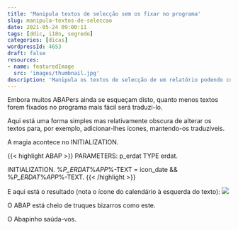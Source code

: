 ```yaml
---
title: 'Manipula textos de selecção sem os fixar no programa'
slug: manipula-textos-de-seleccao
date: 2021-05-24 09:00:11
tags: [ddic, i18n, segredo]
categories: [dicas]
wordpressId: 4653
draft: false
resources:
- name: featuredImage
  src: 'images/thumbnail.jpg'
description: 'Manipula os textos de selecção de um relatório podendo continuar a traduzi-los sem problemas.'
---
```

Embora muitos ABAPers ainda se esqueçam disto, quanto menos textos forem fixados no programa mais fácil será traduzi-lo.

Aqui está uma forma simples mas relativamente obscura de alterar os textos para, por exemplo, adicionar-lhes ícones, mantendo-os traduzíveis.

<!--more-->

A magia acontece no INITIALIZATION.


{{< highlight ABAP >}}
PARAMETERS: p_erdat TYPE erdat.

INITIALIZATION.
  %_P_ERDAT_%_APP_%-TEXT = icon_date && %_P_ERDAT_%_APP_%-TEXT.
{{< /highlight >}}

E aqui está o resultado (nota o ícone do calendário à esquerda do texto):
[![][1]][2]

O ABAP está cheio de truques bizarros como este.

O Abapinho saúda-vos.

   [1]: images/texto-seleccao-com-icon-300x87.png
   [2]: images/texto-seleccao-com-icon.png
